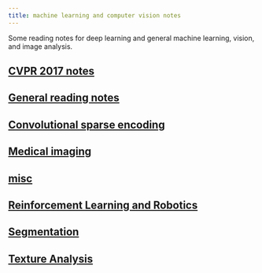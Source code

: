 ```yaml
---
title: machine learning and computer vision notes
---
```


Some reading notes for deep learning and general machine learning, vision, and image analysis.


## [CVPR 2017 notes](CVPR_review.md)

## [General reading notes](reading_notes.md)

## [Convolutional sparse encoding](convolutional_sparse_encoding.md)

## [Medical imaging](medical_imaging.md)

## [misc](misc.md)

## [Reinforcement Learning and Robotics](reinforcement_learning_robotics.md)

## [Segmentation](segmentation.md)

## [Texture Analysis](texture.md)
